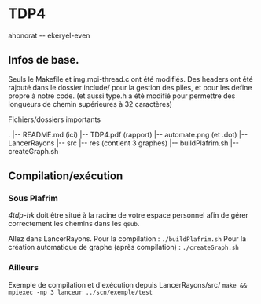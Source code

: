 TDP4
====

ahonorat -- ekeryel-even

## Infos de base.

Seuls le Makefile et img.mpi-thread.c ont été modifiés.
Des headers ont été rajouté dans le dossier include/ pour
la gestion des piles, et pour les define propre à notre code.
(et aussi type.h a été modifié pour permettre des longueurs 
de chemin supérieures à 32 caractères)

Fichiers/dossiers importants

.
|-- README.md (ici)
|-- TDP4.pdf (rapport)
|-- automate.png (et .dot)
|-- LancerRayons
  |-- src
  |-- res (contient 3 graphes)
  |-- buildPlafrim.sh
  |-- createGraph.sh


## Compilation/exécution

### Sous Plafrim

*4tdp-hk* doit être situé à la racine de votre espace personnel
afin de gérer correctement les chemins dans les ```qsub```.

Allez dans LancerRayons. Pour la compilation :
```./buildPlafrim.sh```
Pour la création automatique de graphe (après compilation) :
```./createGraph.sh```

### Ailleurs

Exemple de compilation et d'exécution depuis LancerRayons/src/ 
```make && mpiexec -np 3 lanceur ../scn/exemple/test```
